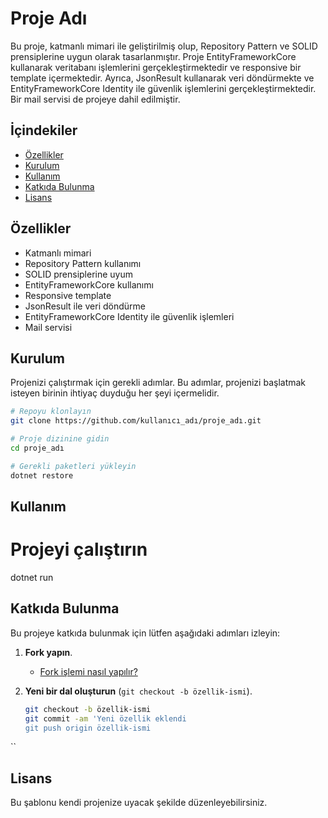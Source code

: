 # Proje Adı

Bu proje, katmanlı mimari ile geliştirilmiş olup, Repository Pattern ve SOLID prensiplerine uygun olarak tasarlanmıştır. Proje EntityFrameworkCore kullanarak veritabanı işlemlerini gerçekleştirmektedir ve responsive bir template içermektedir. Ayrıca, JsonResult kullanarak veri döndürmekte ve EntityFrameworkCore Identity ile güvenlik işlemlerini gerçekleştirmektedir. Bir mail servisi de projeye dahil edilmiştir.

## İçindekiler

- [Özellikler](#özellikler)
- [Kurulum](#kurulum)
- [Kullanım](#kullanım)
- [Katkıda Bulunma](#katkıda-bulunma)
- [Lisans](#lisans)

## Özellikler

- Katmanlı mimari
- Repository Pattern kullanımı
- SOLID prensiplerine uyum
- EntityFrameworkCore kullanımı
- Responsive template
- JsonResult ile veri döndürme
- EntityFrameworkCore Identity ile güvenlik işlemleri
- Mail servisi

## Kurulum

Projenizi çalıştırmak için gerekli adımlar. Bu adımlar, projenizi başlatmak isteyen birinin ihtiyaç duyduğu her şeyi içermelidir.

```bash
# Repoyu klonlayın
git clone https://github.com/kullanıcı_adı/proje_adı.git

# Proje dizinine gidin
cd proje_adı

# Gerekli paketleri yükleyin
dotnet restore
```
## Kullanım
# Projeyi çalıştırın
dotnet run


## Katkıda Bulunma

Bu projeye katkıda bulunmak için lütfen aşağıdaki adımları izleyin:

1. **Fork yapın**. 
   - [Fork işlemi nasıl yapılır?](https://docs.github.com/en/get-started/quickstart/fork-a-repo)

2. **Yeni bir dal oluşturun** (`git checkout -b özellik-ismi`).
   ```bash
   git checkout -b özellik-ismi
   git commit -am 'Yeni özellik eklendi
   git push origin özellik-ismi
  ``



## Lisans

Bu şablonu kendi projenize uyacak şekilde düzenleyebilirsiniz.

 
